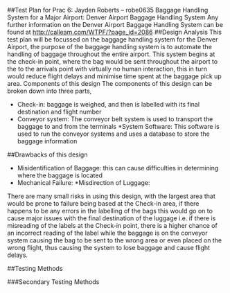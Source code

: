 ##Test Plan for Prac 6: Jayden Roberts – robe0635
Baggage Handling System for a Major Airport: Denver Airport Baggage Handling System
Any further information on the Denver Airport Baggage Handling System can be found at http://calleam.com/WTPF/?page_id=2086
##Design Analysis
This test plan will be focussed on the baggage handling system for the Denver Airport, the purpose of the baggage handling system is to automate the handling of baggage throughout the entire airport. This system begins at the check-in point, where the bag would be sent throughout the airport to the to the arrivals point with virtually no human interaction, this in turn would reduce flight delays and minimise time spent at the baggage pick up area.
Components of this design
The components of this design can be broken down into three parts, 

* Check-in: baggage is weighed, and then is labelled with its final destination and flight number
* Conveyor system: The conveyor belt system is used to transport the baggage to and from the terminals
 *System Software: This software is used to run the conveyor systems and uses a database to store the baggage information

##Drawbacks of this design

* Misidentification of Baggage: this can cause difficulties in determining where the baggage is located 
* Mechanical Failure:
 *Misdirection of Luggage:

There are many small risks in using this design, with the largest area that would be prone to failure being based at the Check-in area, if there happens to be any errors in the labelling of the bags this would go on to cause major issues with the final destination of the luggage i.e. if there is misreading of the labels at the Check-in point, there is a higher chance of an incorrect reading of the label while the baggage is on the conveyor system causing the bag to be sent to the wrong area or even placed on the wrong flight, thus causing the system to lose baggage and cause flight delays.

##Testing Methods

###Secondary Testing Methods
